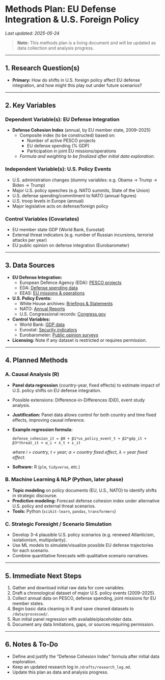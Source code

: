 # Methods Plan: EU Defense Integration & U.S. Foreign Policy

_Last updated: 2025-05-24_

> **Note:** This methods plan is a living document and will be updated as data collection and analysis progress.

---

## 1. Research Question(s)

- **Primary:** How do shifts in U.S. foreign policy affect EU defense integration, and how might this play out under future scenarios?

---

## 2. Key Variables

### Dependent Variable(s): EU Defense Integration

- **Defense Cohesion Index** (annual, by EU member state, 2009–2025)
    - Composite index (to be constructed) based on:
        - Number of active PESCO projects
        - EU defense spending (% GDP)
        - Participation in joint EU missions/operations
    - *Formula and weighting to be finalized after initial data exploration.*

### Independent Variable(s): U.S. Policy Events

- U.S. administration changes (dummy variables: e.g. Obama → Trump → Biden → Trump)
- Major U.S. policy speeches (e.g. NATO summits, State of the Union)
- U.S. defense spending/commitment to NATO (annual figures)
- U.S. troop levels in Europe (annual)
- Major legislative acts on defense/foreign policy

### Control Variables (Covariates)

- EU member state GDP (World Bank, Eurostat)
- External threat indicators (e.g. number of Russian incursions, terrorist attacks per year)
- EU public opinion on defense integration (Eurobarometer)

---

## 3. Data Sources

- **EU Defense Integration:**
    - European Defence Agency (EDA): [PESCO projects](https://www.eda.europa.eu/what-we-do/our-current-priorities/pesco/pesco-projects)
    - EDA: [Defense spending data](https://eda.europa.eu/publications-and-data/defence-data)
    - EEAS: [EU missions & operations](https://eeas.europa.eu/topics/military-and-civilian-missions-and-operations/430/military-and-civilian-missions-and-operations_en)
- **U.S. Policy Events:**
    - White House archives: [Briefings & Statements](https://www.whitehouse.gov/briefing-room/statements-releases/)
    - NATO: [Annual Reports](https://www.nato.int/cps/en/natohq/topics_127894.htm)
    - U.S. Congressional records: [Congress.gov](https://www.congress.gov/)
- **Control Variables:**
    - World Bank: [GDP data](https://data.worldbank.org/)
    - Eurostat: [Security indicators](https://ec.europa.eu/eurostat/web/products-datasets)
    - Eurobarometer: [Public opinion surveys](https://europa.eu/eurobarometer/surveys/detail/2043)
- **Licensing:** Note if any dataset is restricted or requires permission.

---

## 4. Planned Methods

### A. Causal Analysis (R)

- **Panel data regression** (country-year, fixed effects) to estimate impact of U.S. policy shifts on EU defense integration.
- Possible extensions: Difference-in-Differences (DiD), event study analysis.
- **Justification:** Panel data allows control for both country and time fixed effects, improving causal inference.

- **Example regression formula:**

    ```
    defense_cohesion_it = β0 + β1*us_policy_event_t + β2*gdp_it + β3*threat_it + α_i + λ_t + ε_it
    ```
    *where i = country, t = year; α = country fixed effect, λ = year fixed effect.*

- **Software:** R (`plm`, `tidyverse`, etc.)

### B. Machine Learning & NLP (Python, later phase)

- **Topic modeling** on policy documents (EU, U.S., NATO) to identify shifts in strategic discourse.
- **Predictive modeling:** Forecast defense cohesion index under alternative U.S. policy and external threat scenarios.
- **Tools:** Python (`scikit-learn`, `pandas`, `transformers`)

### C. Strategic Foresight / Scenario Simulation

- Develop 3–4 plausible U.S. policy scenarios (e.g. renewed Atlanticism, isolationism, multipolarity).
- Use ML models to simulate/visualize possible EU defense trajectories for each scenario.
- Combine quantitative forecasts with qualitative scenario narratives.

---

## 5. Immediate Next Steps

1. Gather and download initial raw data for core variables.
2. Draft a chronological dataset of major U.S. policy events (2009–2025).
3. Collect annual data on PESCO, defense spending, joint missions for EU member states.
4. Begin basic data cleaning in R and save cleaned datasets to `/data/processed/`.
5. Run initial panel regression with available/placeholder data.
6. Document any data limitations, gaps, or sources requiring permission.

---

## 6. Notes & To-Do

- Define and justify the “Defense Cohesion Index” formula after initial data exploration.
- Keep an updated research log in `/drafts/research_log.md`.
- Update this plan as data and analysis progress.
